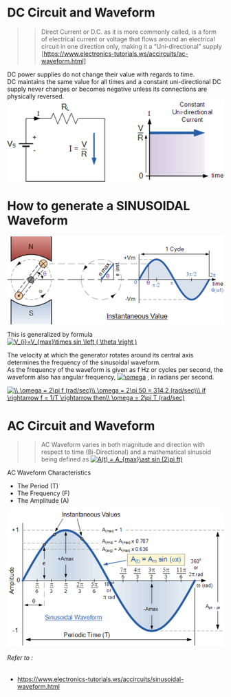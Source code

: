 # DC Circuit and Waveform  
>> Direct Current or D.C. as it is more commonly called, is a form of electrical current or voltage that flows around an electrical circuit in one direction only, making it a “Uni-directional” supply [https://www.electronics-tutorials.ws/accircuits/ac-waveform.html]

DC power supplies do not change their value with regards to time.  
DC maintains the same value for all times and a constant uni-directional DC supply never changes or becomes negative unless its connections are physically reversed.  
<img src="https://github.com/whentea/images/blob/master/accircuits-acp1.gif" align="center" width="600">



# How to generate a SINUSOIDAL Waveform  
<img src="https://github.com/whentea/images/blob/master/instantaneousValue.gif" align="center" width="600">  
  
 This is generalized by formula  
<a href="https://www.codecogs.com/eqnedit.php?latex=V_{i}=V_{max}\times&space;sin&space;\left&space;(&space;\theta&space;\right&space;)" target="_blank"><img src="https://latex.codecogs.com/gif.latex?V_{i}=V_{max}\times&space;sin&space;\left&space;(&space;\theta&space;\right&space;)" title="V_{i}=V_{max}\times sin \left ( \theta \right )" /></a>

The velocity at which the generator rotates around its central axis determines the frequency of the sinusoidal waveform.  
As the frequency of the waveform is given as f Hz or cycles per second, the waveform also has angular frequency, <a href="https://www.codecogs.com/eqnedit.php?latex=\omega" target="_blank"><img src="https://latex.codecogs.com/gif.latex?\omega" title="\omega" /></a> , in radians per second.


<a href="https://www.codecogs.com/eqnedit.php?latex=\\&space;\omega&space;=&space;2\pi&space;f&space;(rad/sec)\\&space;\omega&space;=&space;2\pi&space;50&space;=&space;314.2&space;(rad/sec)\\&space;if&space;\rightarrow&space;f&space;=&space;1/T&space;\rightarrow&space;then\\&space;\omega&space;=&space;2\pi&space;T&space;(rad/sec)" target="_blank"><img src="https://latex.codecogs.com/gif.latex?\\&space;\omega&space;=&space;2\pi&space;f&space;(rad/sec)\\&space;\omega&space;=&space;2\pi&space;50&space;=&space;314.2&space;(rad/sec)\\&space;if&space;\rightarrow&space;f&space;=&space;1/T&space;\rightarrow&space;then\\&space;\omega&space;=&space;2\pi&space;T&space;(rad/sec)" title="\\ \omega = 2\pi f (rad/sec)\\ \omega = 2\pi 50 = 314.2 (rad/sec)\\ if \rightarrow f = 1/T \rightarrow then\\ \omega = 2\pi T (rad/sec)" /></a>
# AC Circuit and Waveform  
>> AC Waveform varies in both magnitude and direction with respect to time (Bi-Directional) and a mathematical sinusoid being defined as <a href="https://www.codecogs.com/eqnedit.php?latex=A(t)&space;=&space;A_{max}\ast&space;sin&space;(2\pi&space;ft)" target="_blank"><img src="https://latex.codecogs.com/gif.latex?A(t)&space;=&space;A_{max}\ast&space;sin&space;(2\pi&space;ft)" title="A(t) = A_{max}\ast sin (2\pi ft)" /></a>

AC Waveform Characteristics  
* The Period (T)
* The Frequency (F)  
* The Amplitude (A)

<img src="https://github.com/whentea/images/blob/master/accircuits-acp24.gif" align ="center" width="600">


###### Refer to  :
* https://www.electronics-tutorials.ws/accircuits/sinusoidal-waveform.html